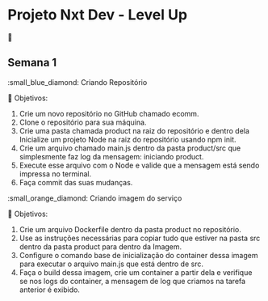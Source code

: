 # Projeto Nxt Dev - Level Up 

:calendar: <h2>Semana 1 </h2>

<p>:small_blue_diamond: Criando Repositório

:book: Objetivos:

<ol> 
<li>Crie um novo repositório no GitHub chamado ecomm. 
<li>Clone o repositório para sua máquina.
<li>Crie uma pasta chamada product na raiz do repositório e dentro dela Inicialize um projeto Node na raiz do repositório usando npm init.</li>
<li>Crie um arquivo chamado main.js dentro da pasta product/src que simplesmente faz log da mensagem: iniciando product.</li>
<li>Execute esse arquivo com o Node e valide que a mensagem está sendo impressa no terminal.</li>
<li>Faça commit das suas mudanças.</li>
</ol>

</p> 

<p>:small_orange_diamond: Criando imagem do serviço

:book: Objetivos:

<ol>
<li>Crie um arquivo Dockerfile dentro da pasta product no repositório.</li>
<li>Use as instruções necessárias para copiar tudo que estiver na pasta src dentro da pasta product para dentro da Imagem.</li>
<li>Configure o comando base de inicialização do container dessa imagem para executar o arquivo main.js que está dentro de src.</li>
<li>Faça o build dessa imagem, crie um container a partir dela e verifique se nos logs do container, a mensagem de log que criamos na tarefa anterior é exibido.</li>
</ol>

</p>
